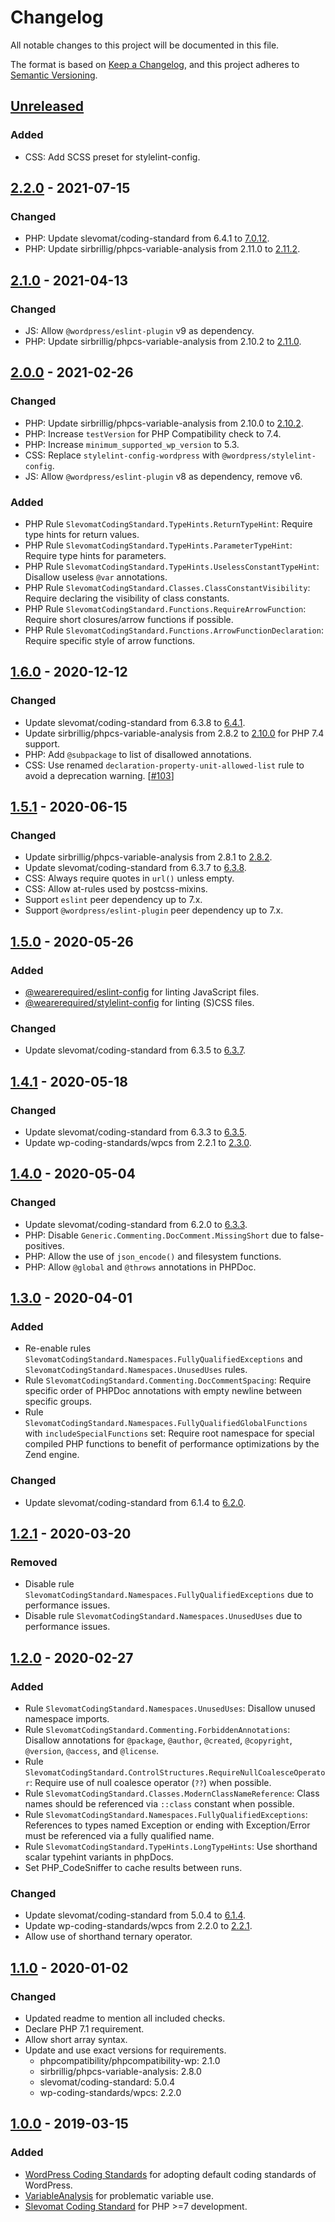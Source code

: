 # Changelog
All notable changes to this project will be documented in this file.

The format is based on [Keep a Changelog](https://keepachangelog.com/en/1.0.0/),
and this project adheres to [Semantic Versioning](https://semver.org/spec/v2.0.0.html).

## [Unreleased]

### Added
* CSS: Add SCSS preset for stylelint-config.

## [2.2.0] - 2021-07-15

### Changed
* PHP: Update slevomat/coding-standard from 6.4.1 to [7.0.12](https://github.com/slevomat/coding-standard/releases/tag/7.0.12).
* PHP: Update sirbrillig/phpcs-variable-analysis from 2.11.0 to [2.11.2](https://github.com/sirbrillig/phpcs-variable-analysis/releases/tag/v2.11.2).

## [2.1.0] - 2021-04-13

### Changed
* JS: Allow `@wordpress/eslint-plugin` v9 as dependency.
* PHP: Update sirbrillig/phpcs-variable-analysis from 2.10.2 to [2.11.0](https://github.com/sirbrillig/phpcs-variable-analysis/releases/tag/v2.11.0).

## [2.0.0] - 2021-02-26

### Changed
* PHP: Update sirbrillig/phpcs-variable-analysis from 2.10.0 to [2.10.2](https://github.com/sirbrillig/phpcs-variable-analysis/releases/tag/v2.10.2).
* PHP: Increase `testVersion` for PHP Compatibility check to 7.4.
* PHP: Increase `minimum_supported_wp_version` to 5.3.
* CSS: Replace `stylelint-config-wordpress` with `@wordpress/stylelint-config`.
* JS: Allow `@wordpress/eslint-plugin` v8 as dependency, remove v6.

### Added
* PHP Rule `SlevomatCodingStandard.TypeHints.ReturnTypeHint`: Require type hints for return values.
* PHP Rule `SlevomatCodingStandard.TypeHints.ParameterTypeHint`: Require type hints for parameters.
* PHP Rule `SlevomatCodingStandard.TypeHints.UselessConstantTypeHint`: Disallow useless `@var` annotations.
* PHP Rule `SlevomatCodingStandard.Classes.ClassConstantVisibility`: Require declaring the visibility of class constants.
* PHP Rule `SlevomatCodingStandard.Functions.RequireArrowFunction`: Require short closures/arrow functions if possible.
* PHP Rule `SlevomatCodingStandard.Functions.ArrowFunctionDeclaration`: Require specific style of arrow functions.

## [1.6.0] - 2020-12-12

### Changed
* Update slevomat/coding-standard from 6.3.8 to [6.4.1](https://github.com/slevomat/coding-standard/releases/tag/6.4.1).
* Update sirbrillig/phpcs-variable-analysis from 2.8.2 to [2.10.0](https://github.com/sirbrillig/phpcs-variable-analysis/releases/tag/v2.10.0) for PHP 7.4 support.
* PHP: Add `@subpackage` to list of disallowed annotations.
* CSS: Use renamed `declaration-property-unit-allowed-list` rule to avoid a deprecation warning. [[#103](https://github.com/wearerequired/coding-standards/issues/103)]

## [1.5.1] - 2020-06-15

### Changed
* Update sirbrillig/phpcs-variable-analysis from 2.8.1 to [2.8.2](https://github.com/sirbrillig/phpcs-variable-analysis/releases/tag/v2.8.2).
* Update slevomat/coding-standard from 6.3.7 to [6.3.8](https://github.com/slevomat/coding-standard/releases/tag/6.3.8).
* CSS: Always require quotes in `url()` unless empty.
* CSS: Allow at-rules used by postcss-mixins.
* Support `eslint` peer dependency up to 7.x.
* Support `@wordpress/eslint-plugin` peer dependency up to 7.x.

## [1.5.0] - 2020-05-26

### Added
* [@wearerequired/eslint-config](https://www.npmjs.com/package/@wearerequired/eslint-config) for linting JavaScript files.
* [@wearerequired/stylelint-config](https://www.npmjs.com/package/@wearerequired/stylelint-config) for linting (S)CSS files.

### Changed
* Update slevomat/coding-standard from 6.3.5 to [6.3.7](https://github.com/slevomat/coding-standard/releases/tag/6.3.7).

## [1.4.1] - 2020-05-18

### Changed
* Update slevomat/coding-standard from 6.3.3 to [6.3.5](https://github.com/slevomat/coding-standard/releases/tag/6.3.5).
* Update wp-coding-standards/wpcs from 2.2.1 to [2.3.0](https://github.com/wordpress/wordpress-coding-standards/releases/tag/2.3.0).

## [1.4.0] - 2020-05-04

### Changed
* Update slevomat/coding-standard from 6.2.0 to [6.3.3](https://github.com/slevomat/coding-standard/releases/tag/6.3.3).
* PHP: Disable `Generic.Commenting.DocComment.MissingShort` due to false-positives.
* PHP: Allow the use of `json_encode()` and filesystem functions.
* PHP: Allow `@global` and `@throws` annotations in PHPDoc.

## [1.3.0] - 2020-04-01

### Added
* Re-enable rules `SlevomatCodingStandard.Namespaces.FullyQualifiedExceptions` and `SlevomatCodingStandard.Namespaces.UnusedUses` rules.
* Rule `SlevomatCodingStandard.Commenting.DocCommentSpacing`: Require specific order of PHPDoc annotations with empty newline between specific groups.
* Rule `SlevomatCodingStandard.Namespaces.FullyQualifiedGlobalFunctions`  with `includeSpecialFunctions` set: Require root namespace for special compiled PHP functions to benefit of  performance optimizations by the Zend engine.

### Changed
* Update slevomat/coding-standard from 6.1.4 to [6.2.0](https://github.com/slevomat/coding-standard/releases/tag/6.2.0).

## [1.2.1] - 2020-03-20

### Removed
* Disable rule `SlevomatCodingStandard.Namespaces.FullyQualifiedExceptions` due to performance issues.
* Disable rule `SlevomatCodingStandard.Namespaces.UnusedUses` due to performance issues.

## [1.2.0] - 2020-02-27

### Added
* Rule `SlevomatCodingStandard.Namespaces.UnusedUses`: Disallow unused namespace imports.
* Rule `SlevomatCodingStandard.Commenting.ForbiddenAnnotations`: Disallow annotations for `@package`, `@author`, `@created`, `@copyright`, `@version`, `@access`, and `@license`.
* Rule `SlevomatCodingStandard.ControlStructures.RequireNullCoalesceOperator`: Require use of null coalesce operator (`??`) when possible.
* Rule `SlevomatCodingStandard.Classes.ModernClassNameReference`: Class names should be referenced via `::class` constant when possible.
* Rule `SlevomatCodingStandard.Namespaces.FullyQualifiedExceptions`: References to types named Exception or ending with Exception/Error must be referenced via a fully qualified name.
* Rule `SlevomatCodingStandard.TypeHints.LongTypeHints`: Use shorthand scalar typehint variants in phpDocs.
* Set PHP_CodeSniffer to cache results between runs.

### Changed
* Update slevomat/coding-standard from 5.0.4 to [6.1.4](https://github.com/slevomat/coding-standard/releases/tag/6.1.4).
* Update wp-coding-standards/wpcs from 2.2.0 to [2.2.1](https://github.com/WordPress/WordPress-Coding-Standards/releases/tag/2.2.1).
* Allow use of shorthand ternary operator.

## [1.1.0] - 2020-01-02

### Changed
* Updated readme to mention all included checks.
* Declare PHP 7.1 requirement.
* Allow short array syntax.
* Update and use exact versions for requirements.
  * phpcompatibility/phpcompatibility-wp: 2.1.0
  * sirbrillig/phpcs-variable-analysis: 2.8.0
  * slevomat/coding-standard: 5.0.4
  * wp-coding-standards/wpcs: 2.2.0

## [1.0.0] - 2019-03-15

### Added
* [WordPress Coding Standards](https://github.com/WordPress-Coding-Standards/WordPress-Coding-Standards) for adopting default coding standards of WordPress.
* [VariableAnalysis](https://github.com/sirbrillig/phpcs-variable-analysis) for problematic variable use.
* [Slevomat Coding Standard](https://github.com/slevomat/coding-standard) for PHP >=7 development.

[Unreleased]: https://github.com/wearerequired/coding-standards/compare/2.2.0...HEAD
[2.2.0]: https://github.com/wearerequired/coding-standards/compare/2.1.0...2.2.0
[2.1.0]: https://github.com/wearerequired/coding-standards/compare/2.0.0...2.1.0
[2.0.0]: https://github.com/wearerequired/coding-standards/compare/1.6.0...2.0.0
[1.6.0]: https://github.com/wearerequired/coding-standards/compare/1.5.1...1.6.0
[1.5.1]: https://github.com/wearerequired/coding-standards/compare/1.5.0...1.5.1
[1.5.0]: https://github.com/wearerequired/coding-standards/compare/1.4.1...1.5.0
[1.4.1]: https://github.com/wearerequired/coding-standards/compare/1.4.0...1.4.1
[1.4.0]: https://github.com/wearerequired/coding-standards/compare/1.3.0...1.4.0
[1.3.0]: https://github.com/wearerequired/coding-standards/compare/1.2.1...1.3.0
[1.2.1]: https://github.com/wearerequired/coding-standards/compare/1.2.0...1.2.1
[1.2.0]: https://github.com/wearerequired/coding-standards/compare/1.1.0...1.2.0
[1.1.0]: https://github.com/wearerequired/coding-standards/compare/1.0.0...1.1.0
[1.0.0]: https://github.com/wearerequired/coding-standards/compare/4c576a1...1.0.0
